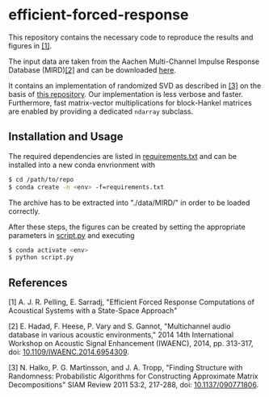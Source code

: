 # efficient-forced-response
This repository contains the necessary code to reproduce the results and figures in [[1]](#1).

The input data are taken from the Aachen Multi-Channel Impulse Response Database (MIRD)[[2]](#2) and can be downloaded [here](https://www.iks.rwth-aachen.de/fileadmin/user_upload/downloads/forschung/tools-downloads/Impulse_response_Acoustic_Lab_Bar-Ilan_University__Reverberation_0.160s__3-3-3-8-3-3-3.zip "MIRD Database").

It contains an implementation of randomized SVD as described in [[3]](#3) on the basis of [this repository](https://github.com/gwgundersen/randomized-svd). Our implementation is less verbose and faster. Furthermore, fast matrix-vector multiplications for block-Hankel matrices are enabled by providing a dedicated `ndarray` subclass.

## Installation and Usage
The required dependencies are listed in [requirements.txt](requirements.txt) and can be installed into a new conda envrionment with

```bash
$ cd /path/to/repo
$ conda create -n <env> -f=requirements.txt
```

The archive has to be extracted into "./data/MIRD/" in order to be loaded correctly.

After these steps, the figures can be created by setting the appropriate parameters in [script.py](script.py) and executing
```bash
$ conda activate <env>
$ python script.py
```

## References
<a id = "1">[1]</a>
A. J. R. Pelling, E. Sarradj, "Efficient Forced Response Computations of Acoustical Systems
with a State-Space Approach"

<a id = "2">[2]</a>
E. Hadad, F. Heese, P. Vary and S. Gannot, "Multichannel audio database in various acoustic environments," 2014 14th International Workshop on Acoustic Signal Enhancement (IWAENC), 2014, pp. 313-317, doi: [10.1109/IWAENC.2014.6954309](https://doi.org/10.1109/IWAENC.2014.6954309).

<a id = "3">[3]</a>
N. Halko, P. G. Martinsson, and J. A. Tropp, "Finding Structure with Randomness: Probabilistic Algorithms for Constructing Approximate Matrix Decompositions" SIAM Review 2011 53:2, 217-288, doi: [10.1137/090771806](https://doi.org/10.1137/090771806).
